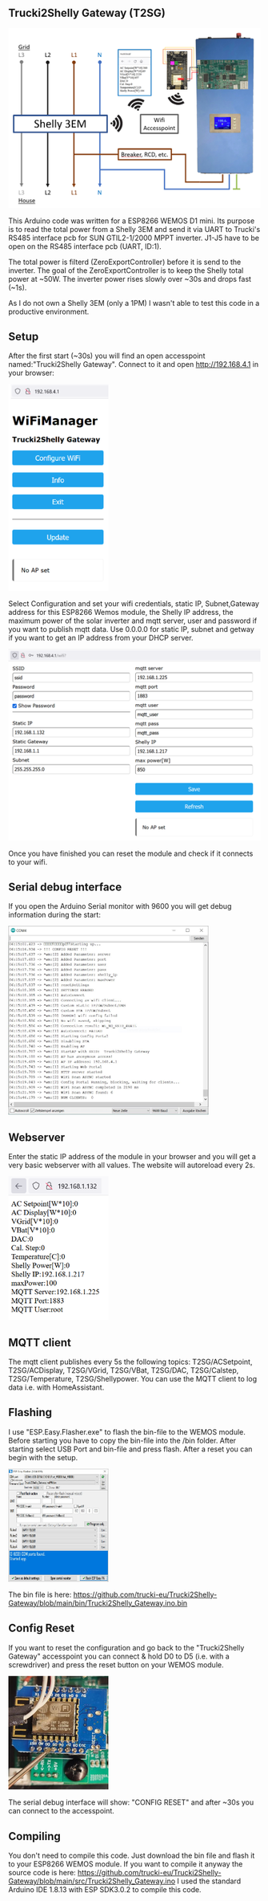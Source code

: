  Trucki2Shelly Gateway (T2SG)
  ---------------------------
  ![Overview T2SG](/assets/images/shelly_overview.PNG)
  
  This Arduino code was written for a ESP8266 WEMOS D1 mini. Its purpose is to read the total
  power from a Shelly 3EM and send it via UART to Trucki's RS485 interface pcb for 
  SUN GTIL2-1/2000 MPPT inverter. J1-J5 have to be open on the RS485 interface pcb (UART, ID:1).
  
  The total power is filterd (ZeroExportController) before it is send to the inverter. The goal
  of the ZeroExportController is to keep the Shelly total power at ~50W. The inverter power 
  rises slowly over ~30s and drops fast (~1s). 
  
  As I do not own a Shelly 3EM (only a 1PM) I wasn't able to test this code in a productive 
  environment.
  
  Setup
  -----
  After the first start (~30s) you will find an open accesspoint named:"Trucki2Shelly Gateway".
  Connect to it and open http://192.168.4.1 in your browser:
  
  <img src="/assets/images/Wifimanager.png" width="200">
   
  Select Configuration and set your wifi credentials, static IP, Subnet,Gateway address for this 
  ESP8266 Wemos module, the Shelly IP address, the maximum power of the solar inverter and 
  mqtt server, user and password if you want to publish mqtt data. Use 0.0.0.0 for static IP, 
  subnet and getway if you want to get an IP address from your DHCP server.
 
  <img src="/assets/images/Wifimanager_config.png" width="600">
  
  Once you have finished you can reset the module and check if it connects to your wifi. 
  
  Serial debug interface
  ----------------------
  If you open the Arduino Serial monitor with 9600 you will get debug information during the 
  start:
  
  <img src="/assets/images/wifi_debug_output.JPG" width="400">
  
  Webserver
  ---------
  Enter the static IP address of the module in your browser and you will get a very basic 
  webserver with all values. The website will autoreload every 2s.
  
  <img src="/assets/images/T2SG_Webserver.png" width="200">
  
  MQTT client
  -----------
  The mqtt client publishes every 5s the following topics: 
  T2SG/ACSetpoint, T2SG/ACDisplay, T2SG/VGrid, T2SG/VBat, T2SG/DAC, T2SG/Calstep, T2SG/Temperature, T2SG/Shellypower.
  You can use the MQTT client to log data i.e. with HomeAssistant.
  
  Flashing
  --------
  I use "ESP.Easy.Flasher.exe" to flash the bin-file to the WEMOS module. Before starting you 
  have to copy the bin-file into the /bin folder. After starting select USB Port and bin-file 
  and press flash. After a reset you can begin with the setup.
  
  <img src="/assets/images/ESPEasyFlasher.JPG" width="200">
  
  The bin file is here: https://github.com/trucki-eu/Trucki2Shelly-Gateway/blob/main/bin/Trucki2Shelly_Gateway.ino.bin
 
  Config Reset
  ------------
  If you want to reset the configuration and go back to the "Trucki2Shelly Gateway" accesspoint
  you can connect & hold D0 to D5 (i.e. with a screwdriver) and press the reset button on your 
  WEMOS module. 
  
  <img src="/assets/images/T2SG_Reset.JPG" width="200">
  
  The serial debug interface will show: "CONFIG RESET" and after ~30s you can 
  connect to the accesspoint.
  
  Compiling
  ---------
  You don't need to compile this code. Just download the bin file and flash it to your ESP8266 WEMOS module.
  If you want to compile it anyway the source code is here: https://github.com/trucki-eu/Trucki2Shelly-Gateway/blob/main/src/Trucki2Shelly_Gateway.ino
  I used the standard Arduino IDE 1.8.13 with ESP SDK3.0.2 to compile this code. 
